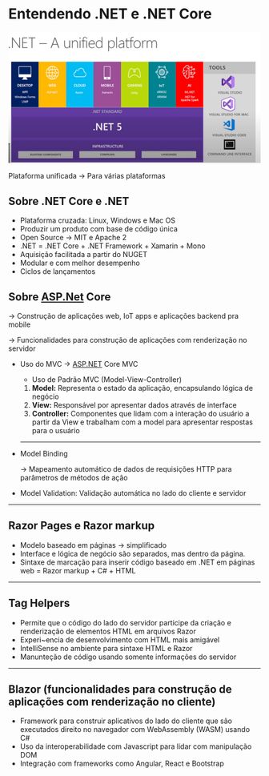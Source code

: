 # Entendendo .NET e .NET Core

![Untitled](Entendendo%20bcb4c/Untitled.png)

Plataforma unificada → Para várias plataformas

## Sobre .NET Core e .NET

- Plataforma cruzada: Linux, Windows e Mac OS
- Produzir um produto com base de código única
- Open Source → MIT e Apache 2
- .NET = .NET Core + .NET Framework + Xamarin + Mono
- Aquisição facilitada a partir do NUGET
- Modular e com melhor desempenho
- Ciclos de lançamentos

## Sobre [ASP.Net](http://ASP.Net) Core

→ Construção de aplicações web, IoT apps e aplicações backend pra mobile

→ Funcionalidades para construção de aplicações com renderização no servidor

- Uso do MVC → [ASP.NET](http://ASP.NET) Core MVC
    - Uso de Padrão MVC (Model-View-Controller)
    1. **Model:** Representa o estado da aplicação, encapsulando lógica de negócio
    2. **View:** Responsável por apresentar dados através de interface
    3. **Controller:** Componentes que lidam com a interação do usuário a partir da View e trabalham com a model para apresentar respostas para o usuário
    
    ---
    
- Model Binding
    
    → Mapeamento automático de dados de requisições HTTP para parâmetros de métodos de ação
    
- Model Validation: Validação automática no lado do cliente e servidor

---

## Razor Pages e Razor markup

- Modelo baseado em páginas → simplificado
- Interface e lógica de negócio são separados, mas dentro da página.
- Sintaxe de marcação para inserir código baseado em .NET em páginas web = Razor markup + C# + HTML

---

## Tag Helpers

- Permite que o código do lado do servidor participe da criação e renderização de elementos HTML em arquivos Razor
- Experi~encia de desenvolvimento com HTML mais amigável
- IntelliSense no ambiente para sintaxe HTML e Razor
- Manunteção de código usando somente informações do servidor

---

## Blazor (funcionalidades para construção de aplicações com renderização no cliente)

- Framework para construir aplicativos do lado do cliente que são executados direito no navegador com WebAssembly (WASM) usando C#
- Uso da interoperabilidade com Javascript para lidar com manipulação DOM
- Integração com frameworks como Angular, React e Bootstrap